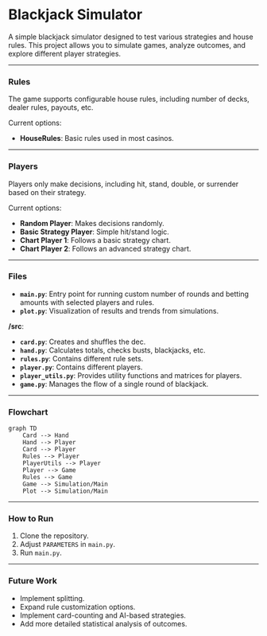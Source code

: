 # Blackjack Simulator

A simple blackjack simulator designed to test various strategies and house rules. This project allows you to simulate games, analyze outcomes, and explore different player strategies.

---

### Rules
The game supports configurable house rules, including number of decks, dealer rules, payouts, etc.

Current options:
* **HouseRules**: Basic rules used in most casinos.

---

### Players
Players only make decisions, including hit, stand, double, or surrender based on their strategy.

Current options:
* **Random Player**: Makes decisions randomly.
* **Basic Strategy Player**: Simple hit/stand logic.
* **Chart Player 1**: Follows a basic strategy chart.
* **Chart Player 2**: Follows an advanced strategy chart.

---

### Files

- **`main.py`**: Entry point for running custom number of rounds and betting amounts with selected players and rules.
- **`plot.py`**: Visualization of results and trends from simulations.

**/src**:
- **`card.py`**: Creates and shuffles the dec.
- **`hand.py`**: Calculates totals, checks busts, blackjacks, etc.
- **`rules.py`**: Contains different rule sets.
- **`player.py`**: Contains different players.
- **`player_utils.py`**: Provides utility functions and matrices for players.
- **`game.py`**: Manages the flow of a single round of blackjack.

---

### Flowchart

```mermaid
graph TD
    Card --> Hand
    Hand --> Player
    Card --> Player
    Rules --> Player
    PlayerUtils --> Player
    Player --> Game
    Rules --> Game
    Game --> Simulation/Main
    Plot --> Simulation/Main
```

---

### How to Run
1. Clone the repository.
2. Adjust `PARAMETERS` in `main.py`.
2. Run `main.py`.

---

### Future Work
- Implement splitting.
- Expand rule customization options.
- Implement card-counting and AI-based strategies.
- Add more detailed statistical analysis of outcomes.
